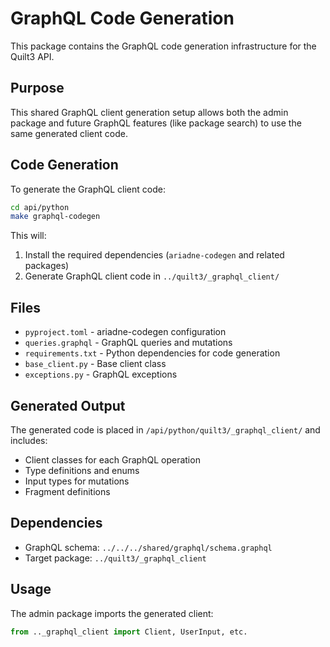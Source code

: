 <!-- markdownlint-disable MD013 -->
# GraphQL Code Generation

This package contains the GraphQL code generation infrastructure for the Quilt3 API.

## Purpose

This shared GraphQL client generation setup allows both the admin package and future GraphQL features (like package search) to use the same generated client code.

## Code Generation

To generate the GraphQL client code:

```bash
cd api/python
make graphql-codegen
```

This will:

1. Install the required dependencies (`ariadne-codegen` and related packages)
2. Generate GraphQL client code in `../quilt3/_graphql_client/`

## Files

- `pyproject.toml` - ariadne-codegen configuration
- `queries.graphql` - GraphQL queries and mutations
- `requirements.txt` - Python dependencies for code generation
- `base_client.py` - Base client class
- `exceptions.py` - GraphQL exceptions

## Generated Output

The generated code is placed in `/api/python/quilt3/_graphql_client/` and includes:

- Client classes for each GraphQL operation
- Type definitions and enums
- Input types for mutations
- Fragment definitions

## Dependencies

- GraphQL schema: `../../../shared/graphql/schema.graphql`
- Target package: `../quilt3/_graphql_client`

## Usage

The admin package imports the generated client:

```python
from .._graphql_client import Client, UserInput, etc.
```
